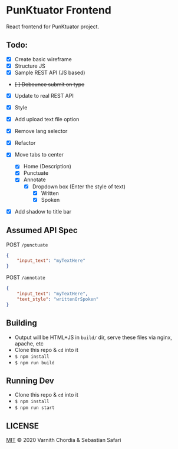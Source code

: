 # PunKtuator Frontend 

React frontend for PunKtuator project.

## Todo:
- [x] Create basic wireframe
- [x] Structure JS
- [x] Sample REST API (JS based)
- ~~[ ] Debounce submit on type~~
- [x] Update to real REST API
- [x] Style
- [x] Add upload text file option
- [x] Remove lang selector
- [x] Refactor
- [x] Move tabs to center
  - [x] Home (Description)
  - [x] Punctuate
  - [x] Annotate
    - [x] Dropdown box (Enter the style of text)
      - [x] Written
      - [x] Spoken
- [x] Add shadow to title bar


## Assumed API Spec
POST `/punctuate`
```json
{
    "input_text": "myTextHere"
}
```
POST `/annotate`
```json
{
    "input_text": "myTextHere",
    "text_style": "writtenOrSpoken"
}
```

## Building
- Output will be HTML+JS in `build/` dir, serve these files via nginx, apache, etc
- Clone this repo & `cd` into it
- `$ npm install`
- `$ npm run build`

## Running Dev
- Clone this repo & `cd` into it
- `$ npm install`
- `$ npm run start`

## LICENSE
[MIT](./LICENSE) &copy; 2020 Varnith Chordia & Sebastian Safari

